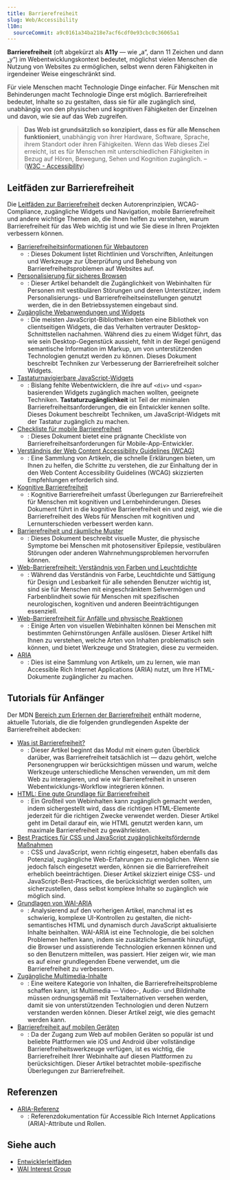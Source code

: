 ```yaml
---
title: Barrierefreiheit
slug: Web/Accessibility
l10n:
  sourceCommit: a9c0161a34ba218e7acf6cdf0e93cbc0c36065a1
---
```


**Barrierefreiheit** (oft abgekürzt als **A11y** — wie „a“, dann 11 Zeichen und dann „y“) im Webentwicklungskontext bedeutet, möglichst vielen Menschen die Nutzung von Websites zu ermöglichen, selbst wenn deren Fähigkeiten in irgendeiner Weise eingeschränkt sind.

Für viele Menschen macht Technologie Dinge einfacher. Für Menschen mit Behinderungen macht Technologie Dinge erst möglich. Barrierefreiheit bedeutet, Inhalte so zu gestalten, dass sie für alle zugänglich sind, unabhängig von den physischen und kognitiven Fähigkeiten der Einzelnen und davon, wie sie auf das Web zugreifen.

> **Das Web ist grundsätzlich so konzipiert, dass es für alle Menschen funktioniert**, unabhängig von ihrer Hardware, Software, Sprache, ihrem Standort oder ihren Fähigkeiten.
> Wenn das Web dieses Ziel erreicht, ist es für Menschen mit unterschiedlichen Fähigkeiten in Bezug auf Hören, Bewegung, Sehen und Kognition zugänglich.
> – ([W3C - Accessibility](https://www.w3.org/standards/webdesign/accessibility))

## Leitfäden zur Barrierefreiheit

Die [Leitfäden zur Barrierefreiheit](/de/docs/Web/Accessibility/Guides) decken Autorenprinzipien, WCAG-Compliance, zugängliche Widgets und Navigation, mobile Barrierefreiheit und andere wichtige Themen ab, die Ihnen helfen zu verstehen, warum Barrierefreiheit für das Web wichtig ist und wie Sie diese in Ihren Projekten verbessern können.

- [Barrierefreiheitsinformationen für Webautoren](/de/docs/Web/Accessibility/Guides/Information_for_Web_authors)
  - : Dieses Dokument listet Richtlinien und Vorschriften, Anleitungen und Werkzeuge zur Überprüfung und Behebung von Barrierefreiheitsproblemen auf Websites auf.
- [Personalisierung für sicheres Browsen](/de/docs/Web/Accessibility/Guides/Browsing_safely)
  - : Dieser Artikel behandelt die Zugänglichkeit von Webinhalten für Personen mit vestibulären Störungen und deren Unterstützer, indem Personalisierungs- und Barrierefreiheitseinstellungen genutzt werden, die in den Betriebssystemen eingebaut sind.
- [Zugängliche Webanwendungen und Widgets](/de/docs/Web/Accessibility/Guides/Accessible_web_applications_and_widgets)
  - : Die meisten JavaScript-Bibliotheken bieten eine Bibliothek von clientseitigen Widgets, die das Verhalten vertrauter Desktop-Schnittstellen nachahmen.
    Während dies zu einem Widget führt, das wie sein Desktop-Gegenstück aussieht, fehlt in der Regel genügend semantische Information im Markup, um von unterstützenden Technologien genutzt werden zu können.
    Dieses Dokument beschreibt Techniken zur Verbesserung der Barrierefreiheit solcher Widgets.
- [Tastaturnavigierbare JavaScript-Widgets](/de/docs/Web/Accessibility/Guides/Keyboard-navigable_JavaScript_widgets)
  - : Bislang fehlte Webentwicklern, die ihre auf `<div>` und `<span>` basierenden Widgets zugänglich machen wollten, geeignete Techniken.
    **Tastaturzugänglichkeit** ist Teil der minimalen Barrierefreiheitsanforderungen, die ein Entwickler kennen sollte.
    Dieses Dokument beschreibt Techniken, um JavaScript-Widgets mit der Tastatur zugänglich zu machen.
- [Checkliste für mobile Barrierefreiheit](/de/docs/Web/Accessibility/Guides/Mobile_accessibility_checklist)
  - : Dieses Dokument bietet eine prägnante Checkliste von Barrierefreiheitsanforderungen für Mobile-App-Entwickler.
- [Verständnis der Web Content Accessibility Guidelines (WCAG)](/de/docs/Web/Accessibility/Guides/Understanding_WCAG)
  - : Eine Sammlung von Artikeln, die schnelle Erklärungen bieten, um Ihnen zu helfen, die Schritte zu verstehen, die zur Einhaltung der in den Web Content Accessibility Guidelines (WCAG) skizzierten Empfehlungen erforderlich sind.
- [Kognitive Barrierefreiheit](/de/docs/Web/Accessibility/Guides/Cognitive_accessibility)
  - : Kognitive Barrierefreiheit umfasst Überlegungen zur Barrierefreiheit für Menschen mit kognitiven und Lernbehinderungen.
    Dieses Dokument führt in die kognitive Barrierefreiheit ein und zeigt, wie die Barrierefreiheit des Webs für Menschen mit kognitiven und Lernunterschieden verbessert werden kann.
- [Barrierefreiheit und räumliche Muster](/de/docs/Web/Accessibility/Guides/Accessibility_and_Spatial_Patterns)
  - : Dieses Dokument beschreibt visuelle Muster, die physische Symptome bei Menschen mit photosensitiver Epilepsie, vestibulären Störungen oder anderen Wahrnehmungsproblemen hervorrufen können.
- [Web-Barrierefreiheit: Verständnis von Farben und Leuchtdichte](/de/docs/Web/Accessibility/Guides/Colors_and_Luminance)
  - : Während das Verständnis von Farbe, Leuchtdichte und Sättigung für Design und Lesbarkeit für alle sehenden Benutzer wichtig ist, sind sie für Menschen mit eingeschränktem Sehvermögen und Farbenblindheit sowie für Menschen mit spezifischen neurologischen, kognitiven und anderen Beeinträchtigungen essenziell.
- [Web-Barrierefreiheit für Anfälle und physische Reaktionen](/de/docs/Web/Accessibility/Guides/Seizure_disorders)
  - : Einige Arten von visuellen Webinhalten können bei Menschen mit bestimmten Gehirnstörungen Anfälle auslösen.
    Dieser Artikel hilft Ihnen zu verstehen, welche Arten von Inhalten problematisch sein können, und bietet Werkzeuge und Strategien, diese zu vermeiden.
- [ARIA](/de/docs/Web/Accessibility/ARIA)
  - : Dies ist eine Sammlung von Artikeln, um zu lernen, wie man Accessible Rich Internet Applications (ARIA) nutzt, um Ihre HTML-Dokumente zugänglicher zu machen.

## Tutorials für Anfänger

Der MDN [Bereich zum Erlernen der Barrierefreiheit](/de/docs/Learn_web_development/Core/Accessibility) enthält moderne, aktuelle Tutorials, die die folgenden grundlegenden Aspekte der Barrierefreiheit abdecken:

- [Was ist Barrierefreiheit?](/de/docs/Learn_web_development/Core/Accessibility/What_is_accessibility)
  - : Dieser Artikel beginnt das Modul mit einem guten Überblick darüber, was Barrierefreiheit tatsächlich ist — dazu gehört, welche Personengruppen wir berücksichtigen müssen und warum, welche Werkzeuge unterschiedliche Menschen verwenden, um mit dem Web zu interagieren, und wie wir Barrierefreiheit in unseren Webentwicklungs-Workflow integrieren können.
- [HTML: Eine gute Grundlage für Barrierefreiheit](/de/docs/Learn_web_development/Core/Accessibility/HTML)
  - : Ein Großteil von Webinhalten kann zugänglich gemacht werden, indem sichergestellt wird, dass die richtigen HTML-Elemente jederzeit für die richtigen Zwecke verwendet werden. Dieser Artikel geht im Detail darauf ein, wie HTML genutzt werden kann, um maximale Barrierefreiheit zu gewährleisten.
- [Best Practices für CSS und JavaScript zugänglichkeitsfördernde Maßnahmen](/de/docs/Learn_web_development/Core/Accessibility/CSS_and_JavaScript)
  - : CSS und JavaScript, wenn richtig eingesetzt, haben ebenfalls das Potenzial, zugängliche Web-Erfahrungen zu ermöglichen. Wenn sie jedoch falsch eingesetzt werden, können sie die Barrierefreiheit erheblich beeinträchtigen. Dieser Artikel skizziert einige CSS- und JavaScript-Best-Practices, die berücksichtigt werden sollten, um sicherzustellen, dass selbst komplexe Inhalte so zugänglich wie möglich sind.
- [Grundlagen von WAI-ARIA](/de/docs/Learn_web_development/Core/Accessibility/WAI-ARIA_basics)
  - : Analysierend auf den vorherigen Artikel, manchmal ist es schwierig, komplexe UI-Kontrollen zu gestalten, die nicht-semantisches HTML und dynamisch durch JavaScript aktualisierte Inhalte beinhalten. WAI-ARIA ist eine Technologie, die bei solchen Problemen helfen kann, indem sie zusätzliche Semantik hinzufügt, die Browser und assistierende Technologien erkennen können und so den Benutzern mitteilen, was passiert. Hier zeigen wir, wie man es auf einer grundlegenden Ebene verwendet, um die Barrierefreiheit zu verbessern.
- [Zugängliche Multimedia-Inhalte](/de/docs/Learn_web_development/Core/Accessibility/Multimedia)
  - : Eine weitere Kategorie von Inhalten, die Barrierefreiheitsprobleme schaffen kann, ist Multimedia — Video-, Audio- und Bildinhalte müssen ordnungsgemäß mit Textalternativen versehen werden, damit sie von unterstützenden Technologien und deren Nutzern verstanden werden können. Dieser Artikel zeigt, wie dies gemacht werden kann.
- [Barrierefreiheit auf mobilen Geräten](/de/docs/Learn_web_development/Core/Accessibility/Mobile)
  - : Da der Zugang zum Web auf mobilen Geräten so populär ist und beliebte Plattformen wie iOS und Android über vollständige Barrierefreiheitswerkzeuge verfügen, ist es wichtig, die Barrierefreiheit Ihrer Webinhalte auf diesen Plattformen zu berücksichtigen. Dieser Artikel betrachtet mobile-spezifische Überlegungen zur Barrierefreiheit.

## Referenzen

- [ARIA-Referenz](/de/docs/Web/Accessibility/ARIA/Reference)
  - : Referenzdokumentation für Accessible Rich Internet Applications (ARIA)-Attribute und Rollen.

## Siehe auch

- [Entwicklerleitfäden](/de/docs/MDN/Guides)
- [WAI Interest Group](https://www.w3.org/WAI/about/groups/waiig/)
